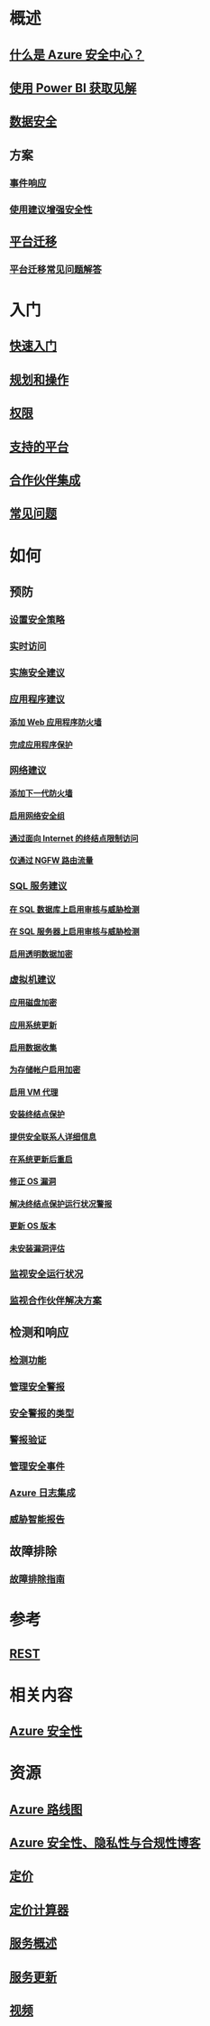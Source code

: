 # 概述
## [什么是 Azure 安全中心？](security-center-intro.md)
## [使用 Power BI 获取见解](security-center-powerbi.md)
## [数据安全](security-center-data-security.md)
## 方案
### [事件响应](security-center-incident-response.md)
### [使用建议增强安全性](security-center-using-recommendations.md)
## [平台迁移](security-center-platform-migration.md)
### [平台迁移常见问题解答](security-center-platform-migration-faq.md)

# 入门
## [快速入门](security-center-get-started.md)
## [规划和操作](security-center-planning-and-operations-guide.md)
## [权限](security-center-permissions.md)
## [支持的平台](security-center-os-coverage.md)
## [合作伙伴集成](security-center-partner-integration.md)
## [常见问题](security-center-faq.md)

# 如何

## 预防
### [设置安全策略](security-center-policies.md)
### [实时访问](security-center-just-in-time.md)
### [实施安全建议](security-center-recommendations.md)

### [应用程序建议](security-center-application-recommendations.md)
#### [添加 Web 应用程序防火墙](security-center-add-web-application-firewall.md)
#### [完成应用程序保护](security-center-add-web-application-firewall.md#finalize-application-protection)

### [网络建议](security-center-network-recommendations.md)
#### [添加下一代防火墙](security-center-add-next-generation-firewall.md)
#### [启用网络安全组](security-center-enable-network-security-groups.md)
#### [通过面向 Internet 的终结点限制访问](security-center-restrict-access-through-internet-facing-endpoints.md)
#### [仅通过 NGFW 路由流量](security-center-add-next-generation-firewall.md#route-traffic-through-ngfw-only)

### [SQL 服务建议](security-center-sql-service-recommendations.md)
#### [在 SQL 数据库上启用审核与威胁检测](security-center-enable-auditing-on-sql-databases.md)
#### [在 SQL 服务器上启用审核与威胁检测](security-center-enable-auditing-on-sql-servers.md)
#### [启用透明数据加密](security-center-enable-transparent-data-encryption.md)

### [虚拟机建议](security-center-virtual-machine-recommendations.md)
#### [应用磁盘加密](security-center-apply-disk-encryption.md)
#### [应用系统更新](security-center-apply-system-updates.md)
#### [启用数据收集](security-center-enable-data-collection.md)
#### [为存储帐户启用加密](security-center-enable-encryption-for-storage-account.md)
#### [启用 VM 代理](security-center-enable-vm-agent.md)
#### [安装终结点保护](security-center-install-endpoint-protection.md)
#### [提供安全联系人详细信息](security-center-provide-security-contact-details.md)
#### [在系统更新后重启](security-center-apply-system-updates.md#reboot-after-system-updates)
#### [修正 OS 漏洞](security-center-remediate-os-vulnerabilities.md)
#### [解决终结点保护运行状况警报](security-center-resolve-endpoint-protection-health-alerts.md)
#### [更新 OS 版本](security-center-update-os-version.md)
#### [未安装漏洞评估](security-center-vulnerability-assessment-recommendations.md)

### [监视安全运行状况](security-center-monitoring.md)
### [监视合作伙伴解决方案](security-center-partner-solutions.md)

## 检测和响应
### [检测功能](security-center-detection-capabilities.md)
### [管理安全警报](security-center-managing-and-responding-alerts.md)
### [安全警报的类型](security-center-alerts-type.md)
### [警报验证](security-center-alert-validation.md)
### [管理安全事件](security-center-incident.md)
### [Azure 日志集成](security-center-integrating-alerts-with-log-integration.md)
### [威胁智能报告](security-center-threat-report.md)

## 故障排除
### [故障排除指南](security-center-troubleshooting-guide.md)

# 参考
## [REST](https://msdn.microsoft.com/en-US/library/mt704034(Azure.100).aspx)

# 相关内容
## [Azure 安全性](/azure/security/)

# 资源
## [Azure 路线图](https://azure.microsoft.com/roadmap/?category=security-identity)
## [Azure 安全性、隐私性与合规性博客](http://blogs.msdn.com/b/azuresecurity/)
## [定价](security-center-pricing.md)
## [定价计算器](https://azure.microsoft.com/pricing/calculator/)
## [服务概述](https://azure.microsoft.com/services/security-center/)
## [服务更新](https://azure.microsoft.com/updates/?product=security-center)
## [视频](https://azure.microsoft.com/documentation/videos/index/?services=security-center)
